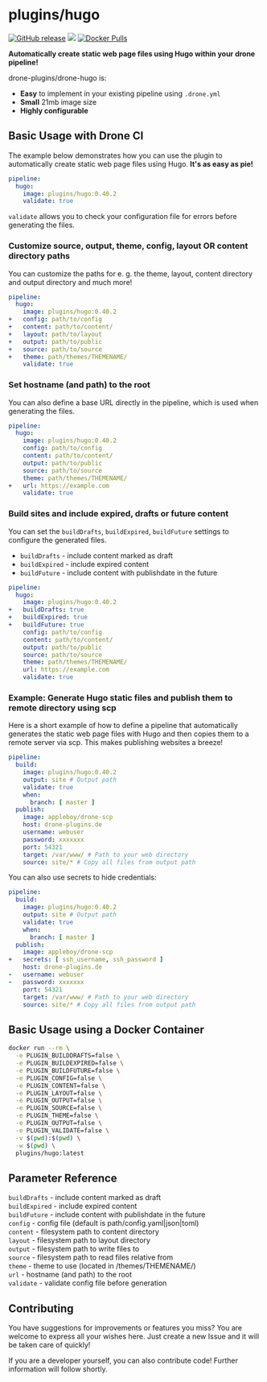 # plugins/hugo

[![GitHub release](https://img.shields.io/github/release/drone-plugins/drone-hugo.svg)](https://github.com/drone-plugins/drone-hugo/releases) ![](https://img.shields.io/badge/hugo%20version-v0.40.2-ff69b4.svg)
[![Docker Pulls](https://img.shields.io/docker/pulls/plugins/hugo.svg)](https://hub.docker.com/r/plugins/hugo/tags/)

**Automatically create static web page files using Hugo within your drone pipeline!**

drone-plugins/drone-hugo is:

- **Easy** to implement in your existing pipeline using `.drone.yml`
- **Small** 21mb image size
- **Highly configurable**

## Basic Usage with Drone CI

The example below demonstrates how you can use the plugin to automatically create static web page files using Hugo. **It's as easy as pie!**

```yml
pipeline:
  hugo:
    image: plugins/hugo:0.40.2
    validate: true
```

`validate` allows you to check your configuration file for errors before generating the files.

### Customize source, output, theme, config, layout OR content directory paths

You can customize the paths for e. g. the theme, layout, content directory and output directory and much more!

```yml
pipeline:
  hugo:
    image: plugins/hugo:0.40.2
+   config: path/to/config
+   content: path/to/content/
+   layout: path/to/layout
+   output: path/to/public
+   source: path/to/source
+   theme: path/themes/THEMENAME/
    validate: true
```

### Set hostname (and path) to the root

You can also define a base URL directly in the pipeline, which is used when generating the files.

```yml
pipeline:
  hugo:
    image: plugins/hugo:0.40.2
    config: path/to/config
    content: path/to/content/
    output: path/to/public
    source: path/to/source
    theme: path/themes/THEMENAME/
+   url: https://example.com
    validate: true
```

### Build sites and include expired, drafts or future content

You can set the `buildDrafts`, `buildExpired`, `buildFuture` settings to configure the generated files.

- `buildDrafts` - include content marked as draft
- `buildExpired` - include expired content
- `buildFuture` - include content with publishdate in the future

```yml
pipeline:
  hugo:
    image: plugins/hugo:0.40.2
+   buildDrafts: true
+   buildExpired: true
+   buildFuture: true
    config: path/to/config
    content: path/to/content/
    output: path/to/public
    source: path/to/source
    theme: path/themes/THEMENAME/
    url: https://example.com
    validate: true
```

### **Example**: Generate Hugo static files and publish them to remote directory using scp

Here is a short example of how to define a pipeline that automatically generates the static web page files with Hugo and then copies them to a remote server via scp. This makes publishing websites a breeze!

```yml
pipeline:
  build:
    image: plugins/hugo:0.40.2
    output: site # Output path
    validate: true
    when:
      branch: [ master ]
  publish:
    image: appleboy/drone-scp
    host: drone-plugins.de
    username: webuser
    password: xxxxxxx
    port: 54321
    target: /var/www/ # Path to your web directory
    source: site/* # Copy all files from output path
```

You can also use secrets to hide credentials:

```yml
pipeline:
  build:
    image: plugins/hugo:0.40.2
    output: site # Output path
    validate: true
    when:
      branch: [ master ]
  publish:
    image: appleboy/drone-scp
+   secrets: [ ssh_username, ssh_password ]
    host: drone-plugins.de
-   username: webuser
-   password: xxxxxxx
    port: 54321
    target: /var/www/ # Path to your web directory
    source: site/* # Copy all files from output path
```

## Basic Usage using a Docker Container

```bash
docker run --rm \
  -e PLUGIN_BUILDDRAFTS=false \
  -e PLUGIN_BUILDEXPIRED=false \
  -e PLUGIN_BUILDFUTURE=false \
  -e PLUGIN_CONFIG=false \
  -e PLUGIN_CONTENT=false \
  -e PLUGIN_LAYOUT=false \
  -e PLUGIN_OUTPUT=false \
  -e PLUGIN_SOURCE=false \
  -e PLUGIN_THEME=false \
  -e PLUGIN_OUTPUT=false \
  -e PLUGIN_VALIDATE=false \
  -v $(pwd):$(pwd) \
  -w $(pwd) \
  plugins/hugo:latest
```

## Parameter Reference

`buildDrafts` - include content marked as draft<br>
`buildExpired` - include expired content<br>
`buildFuture` - include content with publishdate in the future<br>
`config` - config file (default is path/config.yaml|json|toml)<br>
`content` - filesystem path to content directory<br>
`layout` - filesystem path to layout directory<br>
`output` - filesystem path to write files to<br>
`source` - filesystem path to read files relative from<br>
`theme` - theme to use (located in /themes/THEMENAME/)<br>
`url` - hostname (and path) to the root<br>
`validate` - validate config file before generation

## Contributing

You have suggestions for improvements or features you miss? You are welcome to express all your wishes here. Just create a new Issue and it will be taken care of quickly!

If you are a developer yourself, you can also contribute code! Further information will follow shortly.
